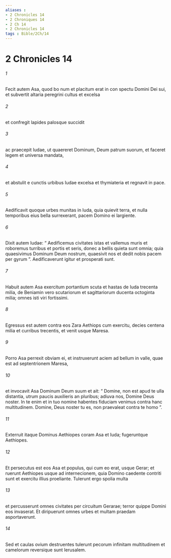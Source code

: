 ```yaml
---
aliases : 
- 2 Chronicles 14
- 2 Chroniques 14
- 2 Ch 14
- 2 Chronicles 14
tags : Bible/2Ch/14
---
```


# 2 Chronicles 14

###### 1
Fecit autem Asa, quod bo num et placitum erat in con spectu Domini Dei sui, et subvertit altaria peregrini cultus et excelsa 
###### 2
et confregit lapides palosque succidit 
###### 3
ac praecepit Iudae, ut quaereret Dominum, Deum patrum suorum, et faceret legem et universa mandata, 
###### 4
et abstulit e cunctis urbibus Iudae excelsa et thymiateria et regnavit in pace. 
###### 5
Aedificavit quoque urbes munitas in Iuda, quia quievit terra, et nulla temporibus eius bella surrexerant, pacem Domino ei largiente.
###### 6
Dixit autem Iudae: “ Aedificemus civitates istas et vallemus muris et roboremus turribus et portis et seris, donec a bellis quieta sunt omnia; quia quaesivimus Dominum Deum nostrum, quaesivit nos et dedit nobis pacem per gyrum ”. Aedificaverunt igitur et prosperati sunt.
###### 7
Habuit autem Asa exercitum portantium scuta et hastas de Iuda trecenta milia, de Beniamin vero scutariorum et sagittariorum ducenta octoginta milia; omnes isti viri fortissimi.
###### 8
Egressus est autem contra eos Zara Aethiops cum exercitu, decies centena milia et curribus trecentis, et venit usque Maresa. 
###### 9
Porro Asa perrexit obviam ei, et instruxerunt aciem ad bellum in valle, quae est ad septentrionem Maresa, 
###### 10
et invocavit Asa Dominum Deum suum et ait: “ Domine, non est apud te ulla distantia, utrum paucis auxilieris an pluribus; adiuva nos, Domine Deus noster. In te enim et in tuo nomine habentes fiduciam venimus contra hanc multitudinem. Domine, Deus noster tu es, non praevaleat contra te homo ”.
###### 11
Exterruit itaque Dominus Aethiopes coram Asa et Iuda; fugeruntque Aethiopes. 
###### 12
Et persecutus est eos Asa et populus, qui cum eo erat, usque Gerar; et ruerunt Aethiopes usque ad internecionem, quia Domino caedente contriti sunt et exercitu illius proeliante. Tulerunt ergo spolia multa 
###### 13
et percusserunt omnes civitates per circuitum Gerarae; terror quippe Domini eos invaserat. Et diripuerunt omnes urbes et multam praedam asportaverunt. 
###### 14
Sed et caulas ovium destruentes tulerunt pecorum infinitam multitudinem et camelorum reversique sunt Ierusalem.
